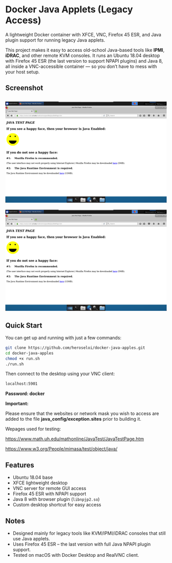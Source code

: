 # Docker Java Applets (Legacy Access)

A lightweight Docker container with XFCE, VNC, Firefox 45 ESR, and Java plugin support for running legacy Java applets.

This project makes it easy to access old-school Java-based tools like **IPMI**, **iDRAC**, and other remote KVM consoles. It runs an Ubuntu 18.04 desktop with Firefox 45 ESR (the last version to support NPAPI plugins) and Java 8, all inside a VNC-accessible container — so you don’t have to mess with your host setup.

## Screenshot

![Legacy Java Applet in Firefox 45 ESR](screenshot.png)
-
![Legacy Java Applet in Firefox 45 ESR](screenshot.png)

## Quick Start

You can get up and running with just a few commands:

```bash
git clone https://github.com/heroseloi/docker-java-apples.git
cd docker-java-apples
chmod +x run.sh
./run.sh
```

Then connect to the desktop using your VNC client:

```bash
localhost:5901
```

**Password: docker**

**Important:**

Please ensure that the websites or network mask you wish to access are added to the file **java_config/exception.sites** prior to building it.

Wepages used for testing:

https://www.math.uh.edu/mathonline/JavaTest/JavaTestPage.htm

https://www.w3.org/People/mimasa/test/object/java/


## Features
- Ubuntu 18.04 base  
- XFCE lightweight desktop  
- VNC server for remote GUI access  
- Firefox 45 ESR with NPAPI support  
- Java 8 with browser plugin (`libnpjp2.so`)  
- Custom desktop shortcut for easy access

## Notes
- Designed mainly for legacy tools like KVM/IPMI/iDRAC consoles that still use Java applets.
- Uses Firefox 45 ESR – the last version with full Java NPAPI plugin support.
- Tested on macOS with Docker Desktop and RealVNC client.
